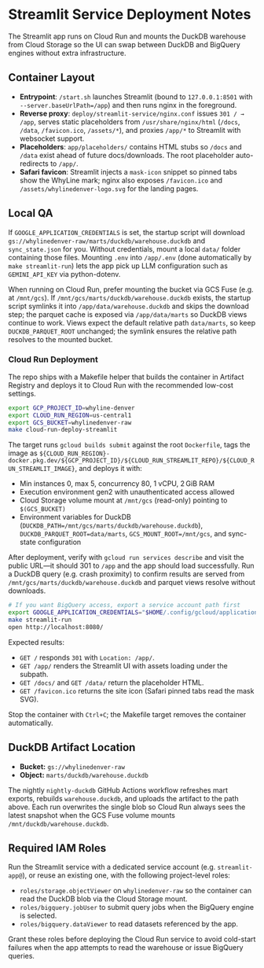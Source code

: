 # Streamlit Service Deployment Notes

The Streamlit app runs on Cloud Run and mounts the DuckDB warehouse from Cloud Storage
so the UI can swap between DuckDB and BigQuery engines without extra infrastructure.

## Container Layout

- **Entrypoint**: `/start.sh` launches Streamlit (bound to `127.0.0.1:8501` with `--server.baseUrlPath=/app`) and then runs nginx in the foreground.
- **Reverse proxy**: `deploy/streamlit-service/nginx.conf` issues `301 / → /app`, serves static placeholders from `/usr/share/nginx/html` (`/docs`, `/data`, `/favicon.ico`, `/assets/*`), and proxies `/app/*` to Streamlit with websocket support.
- **Placeholders**: `app/placeholders/` contains HTML stubs so `/docs` and `/data` exist ahead of future docs/downloads. The root placeholder auto-redirects to `/app/`.
- **Safari favicon**: Streamlit injects a `mask-icon` snippet so pinned tabs show the WhyLine mark; nginx also exposes `/favicon.ico` and `/assets/whylinedenver-logo.svg` for the landing pages.

## Local QA

If `GOOGLE_APPLICATION_CREDENTIALS` is set, the startup script will download
`gs://whylinedenver-raw/marts/duckdb/warehouse.duckdb` and `sync_state.json` for
you. Without credentials, mount a local `data/` folder containing those files.
Mounting `.env` into `/app/.env` (done automatically by `make streamlit-run`) lets
the app pick up LLM configuration such as `GEMINI_API_KEY` via python-dotenv.

When running on Cloud Run, prefer mounting the bucket via GCS Fuse (e.g. at
`/mnt/gcs`). If `/mnt/gcs/marts/duckdb/warehouse.duckdb` exists, the startup
script symlinks it into `/app/data/warehouse.duckdb` and skips the download
step; the parquet cache is exposed via `/app/data/marts` so DuckDB views continue
to work. Views expect the default relative path `data/marts`, so keep
`DUCKDB_PARQUET_ROOT` unchanged; the symlink ensures the relative path resolves
to the mounted bucket.

### Cloud Run Deployment

The repo ships with a Makefile helper that builds the container in Artifact
Registry and deploys it to Cloud Run with the recommended low-cost settings.

```bash
export GCP_PROJECT_ID=whyline-denver
export CLOUD_RUN_REGION=us-central1
export GCS_BUCKET=whylinedenver-raw
make cloud-run-deploy-streamlit
```

The target runs `gcloud builds submit` against the root `Dockerfile`, tags the
image as `${CLOUD_RUN_REGION}-docker.pkg.dev/${GCP_PROJECT_ID}/${CLOUD_RUN_STREAMLIT_REPO}/${CLOUD_RUN_STREAMLIT_IMAGE}`, and deploys it with:

- Min instances 0, max 5, concurrency 80, 1 vCPU, 2 GiB RAM
- Execution environment gen2 with unauthenticated access allowed
- Cloud Storage volume mount at `/mnt/gcs` (read-only) pointing to
  `$(GCS_BUCKET)`
- Environment variables for DuckDB (`DUCKDB_PATH=/mnt/gcs/marts/duckdb/warehouse.duckdb`),
  `DUCKDB_PARQUET_ROOT=data/marts`, `GCS_MOUNT_ROOT=/mnt/gcs`, and sync-state
  configuration

After deployment, verify with `gcloud run services describe` and visit the
public URL—it should 301 to `/app` and the app should load successfully.
Run a DuckDB query (e.g. crash proximity) to confirm results are served from
`/mnt/gcs/marts/duckdb/warehouse.duckdb` and parquet views resolve without
downloads.

```bash
# If you want BigQuery access, export a service account path first
export GOOGLE_APPLICATION_CREDENTIALS="$HOME/.config/gcloud/application_default_credentials.json"
make streamlit-run
open http://localhost:8080/
```

Expected results:
- `GET /` responds `301` with `Location: /app/`.
- `GET /app/` renders the Streamlit UI with assets loading under the subpath.
- `GET /docs/` and `GET /data/` return the placeholder HTML.
- `GET /favicon.ico` returns the site icon (Safari pinned tabs read the mask SVG).

Stop the container with `Ctrl+C`; the Makefile target removes the container automatically.

## DuckDB Artifact Location

- **Bucket:** `gs://whylinedenver-raw`
- **Object:** `marts/duckdb/warehouse.duckdb`

The nightly `nightly-duckdb` GitHub Actions workflow refreshes mart exports, rebuilds
`warehouse.duckdb`, and uploads the artifact to the path above. Each run overwrites the
single blob so Cloud Run always sees the latest snapshot when the GCS Fuse volume mounts
`/mnt/duckdb/warehouse.duckdb`.

## Required IAM Roles

Run the Streamlit service with a dedicated service account (e.g. `streamlit-app@`), or
reuse an existing one, with the following project-level roles:

- `roles/storage.objectViewer` on `whylinedenver-raw` so the container can read the
  DuckDB blob via the Cloud Storage mount.
- `roles/bigquery.jobUser` to submit query jobs when the BigQuery engine is selected.
- `roles/bigquery.dataViewer` to read datasets referenced by the app.

Grant these roles before deploying the Cloud Run service to avoid cold-start failures
when the app attempts to read the warehouse or issue BigQuery queries.
